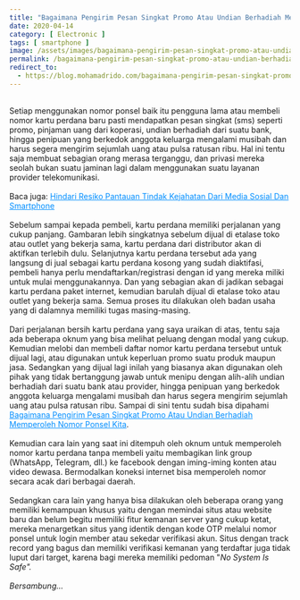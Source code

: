```yaml
---
title: "Bagaimana Pengirim Pesan Singkat Promo Atau Undian Berhadiah Memperoleh Nomor Ponsel Kita"
date: 2020-04-14
category: [ Electronic ]
tags: [ smartphone ]
image: /assets/images/bagaimana-pengirim-pesan-singkat-promo-atau-undian-berhadiah-memperoleh-nomor-ponsel-kita.jpg
permalink: /bagaimana-pengirim-pesan-singkat-promo-atau-undian-berhadiah-memperoleh-nomor-ponsel-kita
redirect_to:
  - https://blog.mohamadrido.com/bagaimana-pengirim-pesan-singkat-promo-atau-undian-berhadiah-memperoleh-nomor-ponsel-kita
---
```

<link rel="canonical" href="https://blog.mohamadrido.com/bagaimana-pengirim-pesan-singkat-promo-atau-undian-berhadiah-memperoleh-nomor-ponsel-kita"/>
<script type="text/javascript">
        window.location.href = "https://blog.mohamadrido.com/bagaimana-pengirim-pesan-singkat-promo-atau-undian-berhadiah-memperoleh-nomor-ponsel-kita"
</script>
<br />
Setiap menggunakan nomor ponsel baik itu pengguna lama atau membeli nomor kartu perdana baru pasti mendapatkan pesan singkat (sms) seperti promo, pinjaman uang dari koperasi, undian berhadiah dari suatu bank, hingga penipuan yang berkedok anggota keluarga mengalami musibah dan harus segera mengirim sejumlah uang atau pulsa ratusan ribu. Hal ini tentu saja membuat sebagian orang merasa terganggu, dan privasi mereka seolah bukan suatu jaminan lagi dalam menggunakan suatu layanan provider telekomunikasi.<br />
<br />
Baca juga: <a style="color: #008eff;" href="/hindari-resiko-pantauan-tindak-kejahatan-dari-media-sosial-dan-smartphone">Hindari Resiko Pantauan Tindak Kejahatan Dari Media Sosial Dan Smartphone</a><br />
<br />
Sebelum sampai kepada pembeli, kartu perdana memiliki perjalanan yang cukup panjang. Gambaran lebih singkatnya sebelum dijual di etalase toko atau outlet yang bekerja sama, kartu perdana dari distributor akan di aktifkan terlebih dulu. Selanjutnya kartu perdana tersebut ada yang langsung di jual sebagai kartu perdana kosong yang sudah diaktifasi, pembeli hanya perlu mendaftarkan/registrasi dengan id yang mereka miliki untuk mulai menggunakannya. Dan yang sebagian akan di jadikan sebagai kartu perdana paket internet, kemudian barulah dijual di etalase toko atau outlet yang bekerja sama. Semua proses itu dilakukan oleh badan usaha yang di dalamnya memiliki tugas masing-masing. <br />
<br />
Dari perjalanan bersih kartu perdana yang saya uraikan di atas, tentu saja ada beberapa oknum yang bisa melihat peluang dengan modal yang cukup. Kemudian melobi dan membeli daftar nomor kartu perdana tersebut untuk dijual lagi, atau digunakan untuk keperluan promo suatu produk maupun jasa. Sedangkan yang dijual lagi inilah yang biasanya akan digunakan oleh pihak yang tidak bertanggung jawab untuk menipu dengan alih-alih undian berhadiah dari suatu bank atau provider, hingga penipuan yang berkedok anggota keluarga mengalami musibah dan harus segera mengirim sejumlah uang atau pulsa ratusan ribu. Sampai di sini tentu sudah bisa dipahami <a style="color: #008eff;" href="/bagaimana-pengirim-pesan-singkat-promo-atau-undian-berhadiah-memperoleh-nomor-ponsel-kita">Bagaimana Pengirim Pesan Singkat Promo Atau Undian Berhadiah Memperoleh Nomor Ponsel Kita</a>.<br />
<br />
Kemudian cara lain yang saat ini ditempuh oleh oknum untuk memperoleh nomor kartu perdana tanpa membeli yaitu membagikan link group (WhatsApp, Telegram, dll.) ke facebook dengan iming-iming konten atau video dewasa. Bermodalkan koneksi internet bisa memperoleh nomor secara acak dari berbagai daerah.<br />
<br />
Sedangkan cara lain yang hanya bisa dilakukan oleh beberapa orang yang memiliki kemampuan khusus yaitu dengan memindai situs atau website baru dan belum begitu memiliki fitur kemanan server yang cukup ketat, mereka menargetkan situs yang identik dengan kode OTP melalui nomor ponsel untuk login member atau sekedar verifikasi akun. Situs dengan track record yang bagus dan memiliki verifikasi kemanan yang terdaftar juga tidak luput dari target, karena bagi mereka memiliki pedoman "<i>No System Is Safe<i/>".
<br />
<br />
<i>Bersambung...</i>
